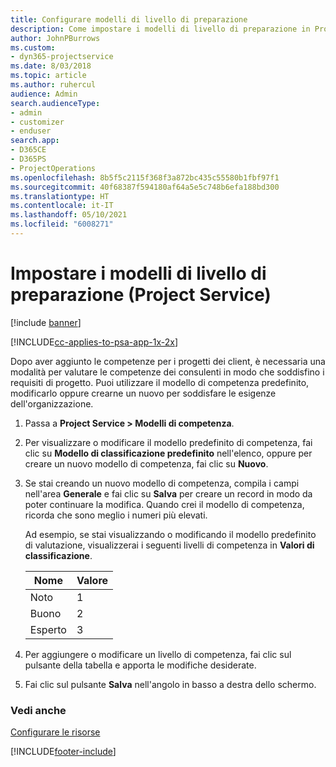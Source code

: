 ```yaml
---
title: Configurare modelli di livello di preparazione
description: Come impostare i modelli di livello di preparazione in Project Service
author: JohnPBurrows
ms.custom:
- dyn365-projectservice
ms.date: 8/03/2018
ms.topic: article
ms.author: ruhercul
audience: Admin
search.audienceType:
- admin
- customizer
- enduser
search.app:
- D365CE
- D365PS
- ProjectOperations
ms.openlocfilehash: 8b5f5c2115f368f3a872bc435c55580b1fbf97f1
ms.sourcegitcommit: 40f68387f594180af64a5e5c748b6efa188bd300
ms.translationtype: HT
ms.contentlocale: it-IT
ms.lasthandoff: 05/10/2021
ms.locfileid: "6008271"
---
```

# <a name="set-up-proficiency-models-project-service"></a>Impostare i modelli di livello di preparazione (Project Service)

[!include [banner](../includes/psa-now-project-operations.md)]

[!INCLUDE[cc-applies-to-psa-app-1x-2x](../includes/cc-applies-to-psa-app-1x-2x.md)]

Dopo aver aggiunto le competenze per i progetti dei client, è necessaria una modalità per valutare le competenze dei consulenti in modo che soddisfino i requisiti di progetto. Puoi utilizzare il modello di competenza predefinito, modificarlo oppure crearne un nuovo per soddisfare le esigenze dell'organizzazione.  
  
1.  Passa a **Project Service > Modelli di competenza**.  
  
2.  Per visualizzare o modificare il modello predefinito di competenza, fai clic su **Modello di classificazione predefinito** nell'elenco, oppure per creare un nuovo modello di competenza, fai clic su **Nuovo**.  
  
3.  Se stai creando un nuovo modello di competenza, compila i campi nell'area **Generale** e fai clic su **Salva** per creare un record in modo da poter continuare la modifica. Quando crei il modello di competenza, ricorda che sono meglio i numeri più elevati.  
  
     Ad esempio, se stai visualizzando o modificando il modello predefinito di valutazione, visualizzerai i seguenti livelli di competenza in **Valori di classificazione**.  
  
    |Nome|Valore|  
    |----------|-----------|  
    |Noto|1|  
    |Buono|2|  
    |Esperto|3|  
  
4.  Per aggiungere o modificare un livello di competenza, fai clic sul pulsante della tabella e apporta le modifiche desiderate.  
  
5.  Fai clic sul pulsante **Salva** nell'angolo in basso a destra dello schermo.  
  
### <a name="see-also"></a>Vedi anche  
 [Configurare le risorse](../psa/set-up-resources.md)


[!INCLUDE[footer-include](../includes/footer-banner.md)]